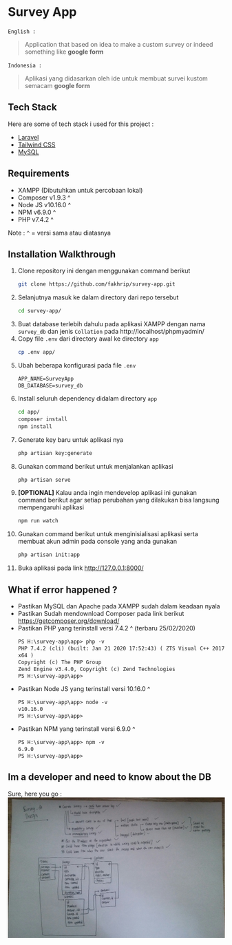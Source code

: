 # Survey App

`English :` 
> Application that based on idea to make a custom survey or indeed something like **google form**

`Indonesia :` 
> Aplikasi yang didasarkan oleh ide untuk membuat survei kustom semacam **google form**

## Tech Stack

Here are some of tech stack i used for this project :
- [Laravel](https://laravel.com/)
- [Tailwind CSS](https://tailwindcss.com/)
- [MySQL](https://www.mysql.com/)

## Requirements

- XAMPP (Dibutuhkan untuk percobaan lokal)
- Composer v1.9.3 ^
- Node JS v10.16.0 ^
- NPM v6.9.0 ^
- PHP v7.4.2 ^

Note : `^` = versi sama atau diatasnya

## Installation Walkthrough

1. Clone repository ini dengan menggunakan command berikut
    ```bash
    git clone https://github.com/fakhrip/survey-app.git
    ```
2. Selanjutnya masuk ke dalam directory dari repo tersebut
    ```bash
    cd survey-app/
    ```
3. Buat database terlebih dahulu pada aplikasi XAMPP dengan nama `survey_db` dan jenis `Collation` pada http://localhost/phpmyadmin/
4. Copy file `.env` dari directory awal ke directory `app`
    ```bash
    cp .env app/
    ```
5. Ubah beberapa konfigurasi pada file `.env`
    ```
    APP_NAME=SurveyApp
    DB_DATABASE=survey_db
    ```
6. Install seluruh dependency didalam directory `app`
    ```bash
    cd app/
    composer install
    npm install
    ```
7. Generate key baru untuk aplikasi nya 
    ```bash
    php artisan key:generate
    ```
8. Gunakan command berikut untuk menjalankan aplikasi
    ```bash
    php artisan serve
    ```
8. **[OPTIONAL]** Kalau anda ingin mendevelop aplikasi ini gunakan command berikut agar setiap perubahan yang dilakukan bisa langsung mempengaruhi aplikasi
    ```bash
    npm run watch
    ```
9. Gunakan command berikut untuk menginisialisasi aplikasi serta membuat akun admin pada console yang anda gunakan
    ```bash
    php artisan init:app
    ```
10. Buka aplikasi pada link http://127.0.0.1:8000/

## What if error happened ?

- Pastikan MySQL dan Apache pada XAMPP sudah dalam keadaan nyala
- Pastikan Sudah mendownload Composer pada link berikut https://getcomposer.org/download/
- Pastikan PHP yang terinstall versi 7.4.2 ^ (terbaru 25/02/2020)
    ```shell
    PS H:\survey-app\app> php -v     
    PHP 7.4.2 (cli) (built: Jan 21 2020 17:52:43) ( ZTS Visual C++ 2017 x64 )
    Copyright (c) The PHP Group
    Zend Engine v3.4.0, Copyright (c) Zend Technologies
    PS H:\survey-app\app> 
    ```
- Pastikan Node JS yang terinstall versi 10.16.0 ^
    ```shell
    PS H:\survey-app\app> node -v
    v10.16.0
    PS H:\survey-app\app>
    ```
- Pastikan NPM yang terinstall versi 6.9.0 ^
    ```shell
    PS H:\survey-app\app> npm -v
    6.9.0
    PS H:\survey-app\app>
    ```

## Im a developer and need to know about the DB

Sure, here you go :
![image1](img/db_design.jpg)